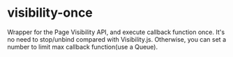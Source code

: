 # visibility-once

Wrapper for the Page Visibility API, and execute callback function once. It's no need to stop/unbind compared with Visibility.js. Otherwise, you can set a number to limit max callback function(use a Queue).
